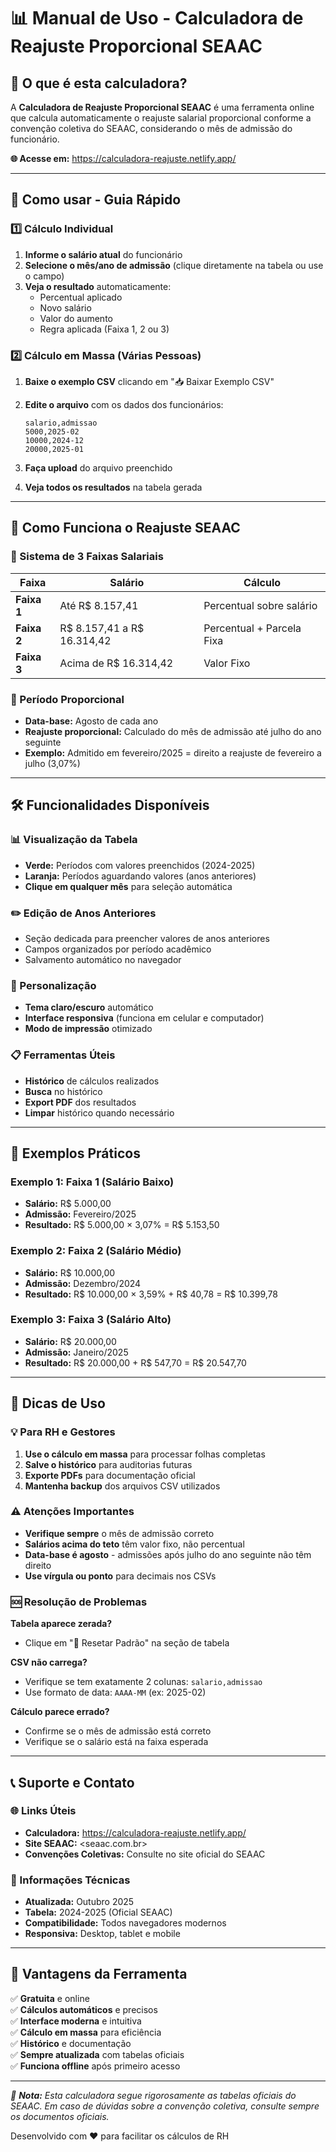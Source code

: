 # 📊 Manual de Uso - Calculadora de Reajuste Proporcional SEAAC

## 🎯 O que é esta calculadora?

A **Calculadora de Reajuste Proporcional SEAAC** é uma ferramenta online que calcula automaticamente o reajuste salarial proporcional conforme a convenção coletiva do SEAAC, considerando o mês de admissão do funcionário.

**🌐 Acesse em:** <https://calculadora-reajuste.netlify.app/>

---

## 🚀 Como usar - Guia Rápido

### **1️⃣ Cálculo Individual**

1. **Informe o salário atual** do funcionário
2. **Selecione o mês/ano de admissão** (clique diretamente na tabela ou use o campo)
3. **Veja o resultado** automaticamente:
   - Percentual aplicado
   - Novo salário
   - Valor do aumento
   - Regra aplicada (Faixa 1, 2 ou 3)

### **2️⃣ Cálculo em Massa (Várias Pessoas)**

1. **Baixe o exemplo CSV** clicando em "📥 Baixar Exemplo CSV"
2. **Edite o arquivo** com os dados dos funcionários:

   ```csv
   salario,admissao
   5000,2025-02
   10000,2024-12
   20000,2025-01
   ```

3. **Faça upload** do arquivo preenchido
4. **Veja todos os resultados** na tabela gerada

---

## 📅 Como Funciona o Reajuste SEAAC

### **🔢 Sistema de 3 Faixas Salariais**

| Faixa | Salário | Cálculo |
|-------|---------|---------|
| **Faixa 1** | Até R$ 8.157,41 | Percentual sobre salário |
| **Faixa 2** | R$ 8.157,41 a R$ 16.314,42 | Percentual + Parcela Fixa |
| **Faixa 3** | Acima de R$ 16.314,42 | Valor Fixo |

### **📆 Período Proporcional**

- **Data-base:** Agosto de cada ano
- **Reajuste proporcional:** Calculado do mês de admissão até julho do ano seguinte
- **Exemplo:** Admitido em fevereiro/2025 = direito a reajuste de fevereiro a julho (3,07%)

---

## 🛠️ Funcionalidades Disponíveis

### **📊 Visualização da Tabela**

- **Verde:** Períodos com valores preenchidos (2024-2025)
- **Laranja:** Períodos aguardando valores (anos anteriores)
- **Clique em qualquer mês** para seleção automática

### **✏️ Edição de Anos Anteriores**

- Seção dedicada para preencher valores de anos anteriores
- Campos organizados por período acadêmico
- Salvamento automático no navegador

### **🎨 Personalização**

- **Tema claro/escuro** automático
- **Interface responsiva** (funciona em celular e computador)
- **Modo de impressão** otimizado

### **📋 Ferramentas Úteis**

- **Histórico** de cálculos realizados
- **Busca** no histórico
- **Export PDF** dos resultados
- **Limpar** histórico quando necessário

---

## 📖 Exemplos Práticos

### **Exemplo 1: Faixa 1 (Salário Baixo)**

- **Salário:** R$ 5.000,00
- **Admissão:** Fevereiro/2025
- **Resultado:** R$ 5.000,00 × 3,07% = R$ 5.153,50

### **Exemplo 2: Faixa 2 (Salário Médio)**

- **Salário:** R$ 10.000,00
- **Admissão:** Dezembro/2024
- **Resultado:** R$ 10.000,00 × 3,59% + R$ 40,78 = R$ 10.399,78

### **Exemplo 3: Faixa 3 (Salário Alto)**

- **Salário:** R$ 20.000,00
- **Admissão:** Janeiro/2025
- **Resultado:** R$ 20.000,00 + R$ 547,70 = R$ 20.547,70

---

## 🔧 Dicas de Uso

### **💡 Para RH e Gestores**

1. **Use o cálculo em massa** para processar folhas completas
2. **Salve o histórico** para auditorias futuras
3. **Exporte PDFs** para documentação oficial
4. **Mantenha backup** dos arquivos CSV utilizados

### **⚠️ Atenções Importantes**

- **Verifique sempre** o mês de admissão correto
- **Salários acima do teto** têm valor fixo, não percentual
- **Data-base é agosto** - admissões após julho do ano seguinte não têm direito
- **Use vírgula ou ponto** para decimais nos CSVs

### **🆘 Resolução de Problemas**

**Tabela aparece zerada?**

- Clique em "🔄 Resetar Padrão" na seção de tabela

**CSV não carrega?**

- Verifique se tem exatamente 2 colunas: `salario,admissao`
- Use formato de data: `AAAA-MM` (ex: 2025-02)

**Cálculo parece errado?**

- Confirme se o mês de admissão está correto
- Verifique se o salário está na faixa esperada

---

## 📞 Suporte e Contato

### **🌐 Links Úteis**

- **Calculadora:** <https://calculadora-reajuste.netlify.app/>
- **Site SEAAC:** <seaac.com.br>
- **Convenções Coletivas:** Consulte no site oficial do SEAAC

### **📝 Informações Técnicas**

- **Atualizada:** Outubro 2025
- **Tabela:** 2024-2025 (Oficial SEAAC)
- **Compatibilidade:** Todos navegadores modernos
- **Responsiva:** Desktop, tablet e mobile

---

## 🎉 Vantagens da Ferramenta

✅ **Gratuita** e online  
✅ **Cálculos automáticos** e precisos  
✅ **Interface moderna** e intuitiva  
✅ **Cálculo em massa** para eficiência  
✅ **Histórico** e documentação  
✅ **Sempre atualizada** com tabelas oficiais  
✅ **Funciona offline** após primeiro acesso  

---

*📌 **Nota:** Esta calculadora segue rigorosamente as tabelas oficiais do SEAAC. Em caso de dúvidas sobre a convenção coletiva, consulte sempre os documentos oficiais.*

Desenvolvido com ❤️ para facilitar os cálculos de RH 
 
